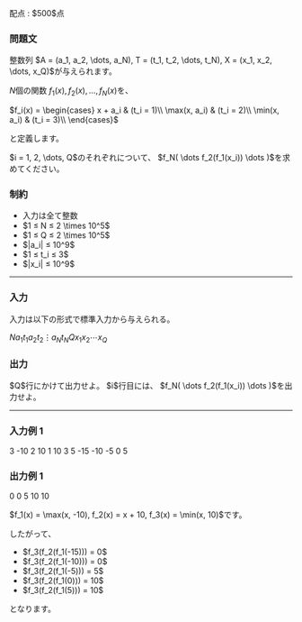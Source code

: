 
<div>

<span>

<span>

<p>
配点 : $500$点
</p>

<div>

<section>

### **問題文**

<p>
整数列 $A = (a_1, a_2, \dots, a_N), T = (t_1, t_2, \dots, t_N), X = (x_1, x_2, \dots, x_Q)$が与えられます。

$N$個の関数 $f_1(x), f_2(x), \dots, f_N(x)$を、
</p>

<p>
$f_i(x) = \begin{cases} x + a_i & (t_i = 1)\\ \max(x, a_i) & (t_i = 2)\\ \min(x, a_i) & (t_i = 3)\\ \end{cases}$
</p>

<p>
と定義します。
</p>

<p>
$i = 1, 2, \dots, Q$のそれぞれについて、 $f_N( \dots f_2(f_1(x_i)) \dots )$を求めてください。
</p>

</section>

</div>

<div>

<section>

### **制約**

<ul>

<li>
入力は全て整数
</li>

<li>
$1 ≤ N ≤ 2 \times 10^5$
</li>

<li>
$1 ≤ Q ≤ 2 \times 10^5$
</li>

<li>
$|a_i| ≤ 10^9$
</li>

<li>
$1 ≤ t_i ≤ 3$
</li>

<li>
$|x_i| ≤ 10^9$
</li>

</ul>

</section>

</div>

---

<div>

<div>

<section>

### **入力**

<p>
入力は以下の形式で標準入力から与えられる。
</p>

<div>

$N$$a_1$$t_1$$a_2$$t_2$$\vdots$$a_N$$t_N$$Q$$x_1$$x_2$$\cdots$$x_Q$
</div>

</section>

</div>

<div>

<section>

### **出力**

<p>
$Q$行にかけて出力せよ。 $i$行目には、 $f_N( \dots f_2(f_1(x_i)) \dots )$を出力せよ。
</p>

</section>

</div>

</div>

---

<div>

<section>

### **入力例 1**

<div>

3
-10 2
10 1
10 3
5
-15 -10 -5 0 5

</div>

</section>

</div>

<div>

<section>

### **出力例 1**

<div>

0
0
5
10
10

</div>

<p>
$f_1(x) = \max(x, -10), f_2(x) = x + 10, f_3(x) = \min(x, 10)$です。

したがって、
</p>

<ul>

<li>
$f_3(f_2(f_1(-15))) = 0$
</li>

<li>
$f_3(f_2(f_1(-10))) = 0$
</li>

<li>
$f_3(f_2(f_1(-5))) = 5$
</li>

<li>
$f_3(f_2(f_1(0))) = 10$
</li>

<li>
$f_3(f_2(f_1(5))) = 10$
</li>

</ul>

<p>
となります。
</p>

</section>

</div>

</span>

</span>

</div>

